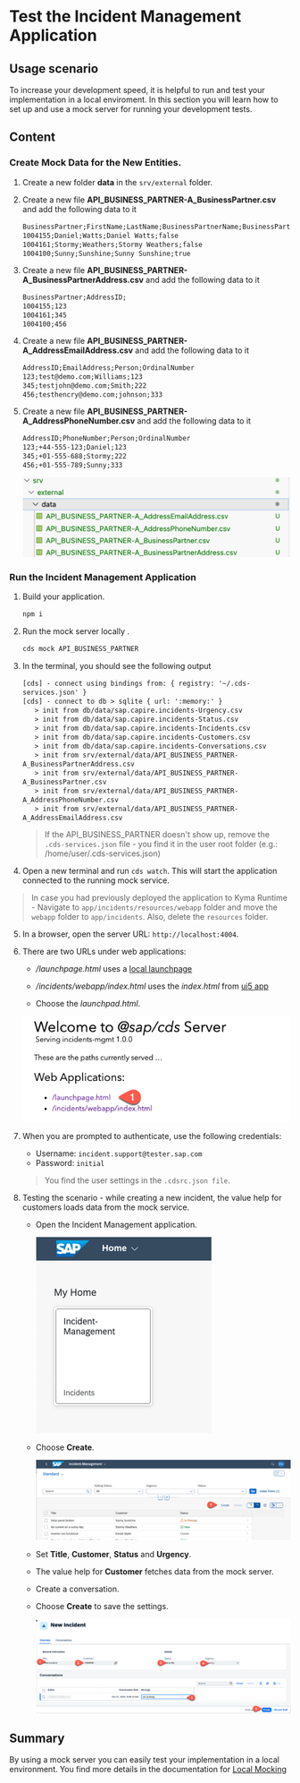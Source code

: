 # Test the Incident Management Application

## Usage scenario

To increase your development speed, it is helpful to run and test your implementation in a local enviroment. In this section you will learn how to set up and use a mock server for running your development tests.  

## Content

### Create Mock Data for the New Entities.

1. Create a new folder **data** in the `srv/external` folder.

2. Create a new file **API_BUSINESS_PARTNER-A_BusinessPartner.csv** and add the following data to it
   
   ```csv
   BusinessPartner;FirstName;LastName;BusinessPartnerName;BusinessPartnerIsBlocked;
   1004155;Daniel;Watts;Daniel Watts;false
   1004161;Stormy;Weathers;Stormy Weathers;false
   1004100;Sunny;Sunshine;Sunny Sunshine;true
   ```

3. Create a new file **API_BUSINESS_PARTNER-A_BusinessPartnerAddress.csv** and add the following data to it

   ```csv
   BusinessPartner;AddressID;
   1004155;123
   1004161;345
   1004100;456
   ```

4. Create a new file **API_BUSINESS_PARTNER-A_AddressEmailAddress.csv** and add the following data to it

   ```csv
   AddressID;EmailAddress;Person;OrdinalNumber
   123;test@demo.com;Williams;123
   345;testjohn@demo.com;Smith;222
   456;testhencry@demo.com;johnson;333
   ```
5. Create a new file **API_BUSINESS_PARTNER-A_AddressPhoneNumber.csv** and add the following data to it

   ```csv
   AddressID;PhoneNumber;Person;OrdinalNumber
   123;+44-555-123;Daniel;123
   345;+01-555-688;Stormy;222
   456;+01-555-789;Sunny;333
   ```
   
    ![mock data](./images/test-app00.png)

### Run the Incident Management Application

1. Build your application.

   ```sh
   npm i
   ```

2. Run the mock server locally .

   ```sh
   cds mock API_BUSINESS_PARTNER
   ```

3. In the terminal, you should see the following output
   ```cds
   [cds] - connect using bindings from: { registry: '~/.cds-services.json' }
   [cds] - connect to db > sqlite { url: ':memory:' }
      > init from db/data/sap.capire.incidents-Urgency.csv 
      > init from db/data/sap.capire.incidents-Status.csv 
      > init from db/data/sap.capire.incidents-Incidents.csv 
      > init from db/data/sap.capire.incidents-Customers.csv 
      > init from db/data/sap.capire.incidents-Conversations.csv 
      > init from srv/external/data/API_BUSINESS_PARTNER-A_BusinessPartnerAddress.csv 
      > init from srv/external/data/API_BUSINESS_PARTNER-A_BusinessPartner.csv 
      > init from srv/external/data/API_BUSINESS_PARTNER-A_AddressPhoneNumber.csv 
      > init from srv/external/data/API_BUSINESS_PARTNER-A_AddressEmailAddress.csv  
   ```
   > If the API_BUSINESS_PARTNER doesn't show up, remove the `.cds-services.json` file - you find it in the user root folder (e.g.: /home/user/.cds-services.json) 

4.  Open a new terminal and run `cds watch`. This will start the application connected to the running mock service.
   >In case you had previously deployed the application to Kyma Runtime -  Navigate to `app/incidents/resources/webapp` folder and move the `webapp` folder to `app/incidents`. Also, delete the `resources` folder.
5. In a browser, open the server URL: `http://localhost:4004`.
6. There are two URLs under web applications:
 
    - */launchpage.html* uses a [local launchpage](!https://pages.github.tools.sap/cap/golden-path/develop/Launchpage/Launchpage)
    - */incidents/webapp/index.html* uses the *index.html* from [ui5 app](!https://pages.github.tools.sap/cap/golden-path/develop/btp-app-create-ui-fiori-elements/btp-app-create-ui-fiori-elements)
  
    - Choose the *launchpad.html*.
    
   ![run test](./images/test-app01.png)


7.  When you are prompted to authenticate, use the following credentials:
 
    - Username: `incident.support@tester.sap.com`
    - Password: `initial`   
    
    > You find the user settings in the `.cdsrc.json file`.

8. Testing the scenario - while creating a new incident, the value help for customers loads data from the mock service.
   * Open the Incident Management application.
  
      ![run test](./images/test-app02.png)
  
   *  Choose **Create**.
  
      ![run test](./images/test-app03.png)
   
   * Set **Title**, **Customer**, **Status** and **Urgency**. 
   * The value help for **Customer** fetches data from the mock server.
   * Create a conversation.
   * Choose **Create** to save the settings.
     
      ![run test](./images/test-app04.png)
   

## Summary
By using a mock server you can easily test your implementation in a local environment. You find more details in the documentation for [Local Mocking](https://cap.cloud.sap/docs/guides/using-services#local-mocking)
